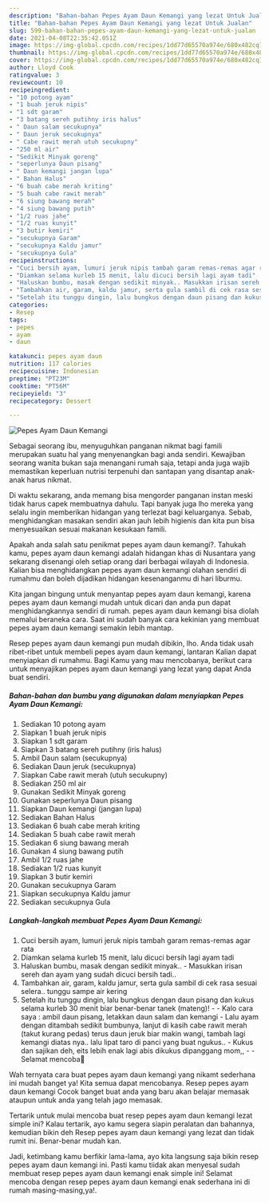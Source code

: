 ```yaml
---
description: "Bahan-bahan Pepes Ayam Daun Kemangi yang lezat Untuk Jualan"
title: "Bahan-bahan Pepes Ayam Daun Kemangi yang lezat Untuk Jualan"
slug: 599-bahan-bahan-pepes-ayam-daun-kemangi-yang-lezat-untuk-jualan
date: 2021-04-08T22:35:42.051Z
image: https://img-global.cpcdn.com/recipes/1dd77d65570a974e/680x482cq70/pepes-ayam-daun-kemangi-foto-resep-utama.jpg
thumbnail: https://img-global.cpcdn.com/recipes/1dd77d65570a974e/680x482cq70/pepes-ayam-daun-kemangi-foto-resep-utama.jpg
cover: https://img-global.cpcdn.com/recipes/1dd77d65570a974e/680x482cq70/pepes-ayam-daun-kemangi-foto-resep-utama.jpg
author: Lloyd Cook
ratingvalue: 3
reviewcount: 10
recipeingredient:
- "10 potong ayam"
- "1 buah jeruk nipis"
- "1 sdt garam"
- "3 batang sereh putihny iris halus"
- " Daun salam secukupnya"
- " Daun jeruk secukupnya"
- " Cabe rawit merah utuh secukupny"
- "250 ml air"
- "Sedikit Minyak goreng"
- "seperlunya Daun pisang"
- " Daun kemangi jangan lupa"
- " Bahan Halus"
- "6 buah cabe merah kriting"
- "5 buah cabe rawit merah"
- "6 siung bawang merah"
- "4 siung bawang putih"
- "1/2 ruas jahe"
- "1/2 ruas kunyit"
- "3 butir kemiri"
- "secukupnya Garam"
- "secukupnya Kaldu jamur"
- "secukupnya Gula"
recipeinstructions:
- "Cuci bersih ayam, lumuri jeruk nipis tambah garam remas-remas agar rata"
- "Diamkan selama kurleb 15 menit, lalu dicuci bersih lagi ayam tadi"
- "Haluskan bumbu, masak dengan sedikit minyak.. Masukkan irisan sereh dan ayam yang sudah dicuci bersih tadi.."
- "Tambahkan air, garam, kaldu jamur, serta gula sambil di cek rasa sesuai selera.. tunggu sampe air kering"
- "Setelah itu tunggu dingin, lalu bungkus dengan daun pisang dan kukus selama kurleb 30 menit biar benar-benar tanek (mateng)!  Kalo cara saya : ambil daun pisang, letakkan daun salam dan kemangi Lalu ayam dengan ditambah sedikit bumbunya, lanjut di kasih cabe rawit merah (takut kurang pedas) terus daun jeruk biar makin wangi, tambah lagi kemangi diatas nya.. lalu lipat taro di panci yang buat ngukus.. Kukus dan sajikan deh, eits lebih enak lagi abis dikukus dipanggang mom,,   Selamat mencoba🤗"
categories:
- Resep
tags:
- pepes
- ayam
- daun

katakunci: pepes ayam daun 
nutrition: 117 calories
recipecuisine: Indonesian
preptime: "PT23M"
cooktime: "PT56M"
recipeyield: "3"
recipecategory: Dessert

---
```



![Pepes Ayam Daun Kemangi](https://img-global.cpcdn.com/recipes/1dd77d65570a974e/680x482cq70/pepes-ayam-daun-kemangi-foto-resep-utama.jpg)

Sebagai seorang ibu, menyuguhkan panganan nikmat bagi famili merupakan suatu hal yang menyenangkan bagi anda sendiri. Kewajiban seorang  wanita bukan saja menangani rumah saja, tetapi anda juga wajib memastikan keperluan nutrisi terpenuhi dan santapan yang disantap anak-anak harus nikmat.

Di waktu  sekarang, anda memang bisa mengorder panganan instan meski tidak harus capek membuatnya dahulu. Tapi banyak juga lho mereka yang selalu ingin memberikan hidangan yang terlezat bagi keluarganya. Sebab, menghidangkan masakan sendiri akan jauh lebih higienis dan kita pun bisa menyesuaikan sesuai makanan kesukaan famili. 



Apakah anda salah satu penikmat pepes ayam daun kemangi?. Tahukah kamu, pepes ayam daun kemangi adalah hidangan khas di Nusantara yang sekarang disenangi oleh setiap orang dari berbagai wilayah di Indonesia. Kalian bisa menghidangkan pepes ayam daun kemangi olahan sendiri di rumahmu dan boleh dijadikan hidangan kesenanganmu di hari liburmu.

Kita jangan bingung untuk menyantap pepes ayam daun kemangi, karena pepes ayam daun kemangi mudah untuk dicari dan anda pun dapat menghidangkannya sendiri di rumah. pepes ayam daun kemangi bisa diolah memalui beraneka cara. Saat ini sudah banyak cara kekinian yang membuat pepes ayam daun kemangi semakin lebih mantap.

Resep pepes ayam daun kemangi pun mudah dibikin, lho. Anda tidak usah ribet-ribet untuk membeli pepes ayam daun kemangi, lantaran Kalian dapat menyiapkan di rumahmu. Bagi Kamu yang mau mencobanya, berikut cara untuk menyajikan pepes ayam daun kemangi yang lezat yang dapat Anda buat sendiri.

<!--inarticleads1-->

##### Bahan-bahan dan bumbu yang digunakan dalam menyiapkan Pepes Ayam Daun Kemangi:

1. Sediakan 10 potong ayam
1. Siapkan 1 buah jeruk nipis
1. Siapkan 1 sdt garam
1. Siapkan 3 batang sereh putihny (iris halus)
1. Ambil  Daun salam (secukupnya)
1. Sediakan  Daun jeruk (secukupnya)
1. Siapkan  Cabe rawit merah (utuh secukupny)
1. Sediakan 250 ml air
1. Gunakan Sedikit Minyak goreng
1. Gunakan seperlunya Daun pisang
1. Siapkan  Daun kemangi (jangan lupa)
1. Sediakan  Bahan Halus
1. Sediakan 6 buah cabe merah kriting
1. Sediakan 5 buah cabe rawit merah
1. Sediakan 6 siung bawang merah
1. Gunakan 4 siung bawang putih
1. Ambil 1/2 ruas jahe
1. Sediakan 1/2 ruas kunyit
1. Siapkan 3 butir kemiri
1. Gunakan secukupnya Garam
1. Siapkan secukupnya Kaldu jamur
1. Sediakan secukupnya Gula




<!--inarticleads2-->

##### Langkah-langkah membuat Pepes Ayam Daun Kemangi:

1. Cuci bersih ayam, lumuri jeruk nipis tambah garam remas-remas agar rata
1. Diamkan selama kurleb 15 menit, lalu dicuci bersih lagi ayam tadi
1. Haluskan bumbu, masak dengan sedikit minyak.. - Masukkan irisan sereh dan ayam yang sudah dicuci bersih tadi..
1. Tambahkan air, garam, kaldu jamur, serta gula sambil di cek rasa sesuai selera.. tunggu sampe air kering
1. Setelah itu tunggu dingin, lalu bungkus dengan daun pisang dan kukus selama kurleb 30 menit biar benar-benar tanek (mateng)! -  - Kalo cara saya : ambil daun pisang, letakkan daun salam dan kemangi - Lalu ayam dengan ditambah sedikit bumbunya, lanjut di kasih cabe rawit merah (takut kurang pedas) terus daun jeruk biar makin wangi, tambah lagi kemangi diatas nya.. lalu lipat taro di panci yang buat ngukus.. - Kukus dan sajikan deh, eits lebih enak lagi abis dikukus dipanggang mom,,  -  - Selamat mencoba🤗




Wah ternyata cara buat pepes ayam daun kemangi yang nikamt sederhana ini mudah banget ya! Kita semua dapat mencobanya. Resep pepes ayam daun kemangi Cocok banget buat anda yang baru akan belajar memasak ataupun untuk anda yang telah jago memasak.

Tertarik untuk mulai mencoba buat resep pepes ayam daun kemangi lezat simple ini? Kalau tertarik, ayo kamu segera siapin peralatan dan bahannya, kemudian bikin deh Resep pepes ayam daun kemangi yang lezat dan tidak rumit ini. Benar-benar mudah kan. 

Jadi, ketimbang kamu berfikir lama-lama, ayo kita langsung saja bikin resep pepes ayam daun kemangi ini. Pasti kamu tiidak akan menyesal sudah membuat resep pepes ayam daun kemangi enak simple ini! Selamat mencoba dengan resep pepes ayam daun kemangi enak sederhana ini di rumah masing-masing,ya!.

